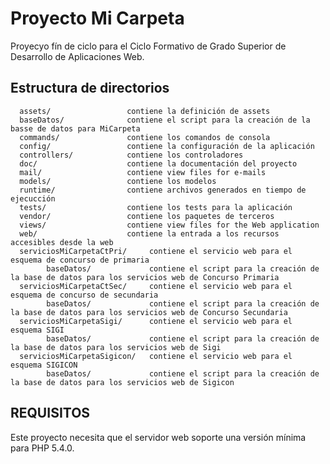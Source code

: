 Proyecto Mi Carpeta
============================
Proyecyo fín de ciclo para el Ciclo Formativo de Grado Superior de Desarrollo de Aplicaciones Web.

Estructura de directorios
-------------------

      assets/                 contiene la definición de assets 
      baseDatos/              contiene el script para la creación de la basse de datos para MiCarpeta
      commands/               contiene los comandos de consola
      config/                 contiene la configuración de la aplicación
      controllers/            contiene los controladores
      doc/                    contiene la documentación del proyecto
      mail/                   contiene view files for e-mails
      models/                 contiene los modelos
      runtime/                contiene archivos generados en tiempo de ejecucción
      tests/                  contiene los tests para la aplicación
      vendor/                 contiene los paquetes de terceros
      views/                  contiene view files for the Web application
      web/                    contiene la entrada a los recursos accesibles desde la web
      serviciosMiCarpetaCtPri/     contiene el servicio web para el esquema de concurso de primaria
            baseDatos/             contiene el script para la creación de la base de datos para los servicios web de Concurso Primaria
      serviciosMiCarpetaCtSec/     contiene el servicio web para el esquema de concurso de secundaria
            baseDatos/             contiene el script para la creación de la base de datos para los servicios web de Concurso Secundaria
      serviciosMiCarpetaSigi/      contiene el servicio web para el esquema SIGI
            baseDatos/             contiene el script para la creación de la base de datos para los servicios web de Sigi
      serviciosMiCarpetaSigicon/   contiene el servicio web para el esquema SIGICON
            baseDatos/             contiene el script para la creación de la base de datos para los servicios web de Sigicon




REQUISITOS
------------

Este proyecto necesita que el servidor web soporte una versión mínima para PHP 5.4.0.